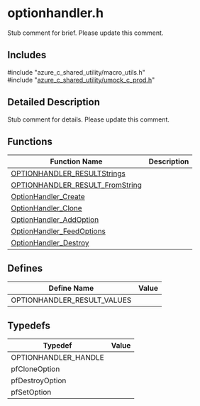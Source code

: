 # optionhandler.h 

Stub comment for brief. Please update this comment.

## Includes

\#include "azure_c_shared_utility/macro_utils.h"  
\#include "[azure_c_shared_utility/umock_c_prod.h](iot-c-ref-umock-c-prod-h.md)"  

## Detailed Description

Stub comment for details. Please update this comment.

## Functions

Function Name                  | Description                                
--------------------------------|---------------------------------------------
[OPTIONHANDLER_RESULTStrings](./iot-c-ref-optionhandler-h/optionhandler-resultstrings.md)            | 
[OPTIONHANDLER_RESULT_FromString](./iot-c-ref-optionhandler-h/optionhandler-result-fromstring.md)            | 
[OptionHandler_Create](./iot-c-ref-optionhandler-h/optionhandler-create.md)            | 
[OptionHandler_Clone](./iot-c-ref-optionhandler-h/optionhandler-clone.md)            | 
[OptionHandler_AddOption](./iot-c-ref-optionhandler-h/optionhandler-addoption.md)            | 
[OptionHandler_FeedOptions](./iot-c-ref-optionhandler-h/optionhandler-feedoptions.md)            | 
[OptionHandler_Destroy](./iot-c-ref-optionhandler-h/optionhandler-destroy.md)            | 

## Defines

Define Name                    | Value                                
--------------------------------|---------------------------------------------
OPTIONHANDLER_RESULT_VALUES            | 

## Typedefs

Typedef                        | Value                                
--------------------------------|---------------------------------------------
OPTIONHANDLER_HANDLE            | 
pfCloneOption            | 
pfDestroyOption            | 
pfSetOption            | 

